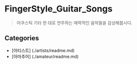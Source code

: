 # FingerStyle_Guitar_Songs
> 어쿠스틱 기타 한 대로 연주하는 매력적인 음악들을 감상해봅시다.

## Categories
 - [아티스트] (./artists/readme.md)
 - [아마추어] (./amateur/readme.md)
